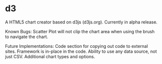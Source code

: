 d3
==
A HTML5 chart creator based on d3js (d3js.org).  Currently in alpha release.

Known Bugs:
Scatter Plot will not clip the chart area when using the brush to navigate the chart.


Future Implementations:
Code section for copying out code to external sites.  Framework is in-place in the code.
Ability to use any data source, not just CSV.
Additional chart types and options.
